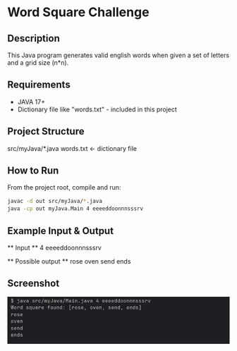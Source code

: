
# Word Square Challenge 

## Description
This Java program generates valid english words when given a set of letters and a grid size (n*n).

## Requirements 
- JAVA 17+
- Dictionary file like "words.txt" - included in this project

## Project Structure
src/myJava/*.java
words.txt <- dictionary file

## How to Run
From the project root, compile and run:

```bash
javac -d out src/myJava/*.java
java -cp out myJava.Main 4 eeeeddoonnnsssrv
```

## Example Input & Output

** Input **
4 eeeeddoonnnsssrv

** Possible output **
rose
oven
send
ends

## Screenshot

![img_1.png](img_1.png)

